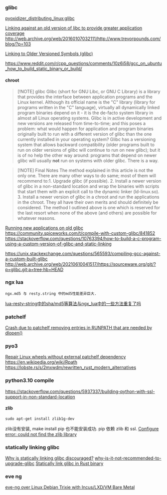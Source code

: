 
### glibc

[pyoxidizer_distributing_linux:glibc](https://pyoxidizer.readthedocs.io/en/stable/pyoxidizer_distributing_linux.html)

[Linking against an old version of libc to provide greater application coverage](https://stackoverflow.com/questions/4032373/linking-against-an-old-version-of-libc-to-provide-greater-application-coverage)
http://web.archive.org/web/20160107032111/http://www.trevorpounds.com/blog/?p=103

[Linking to Older Versioned Symbols (glibc)](http://web.archive.org/web/20160107032111/http://www.trevorpounds.com/blog/?p=103 "Permanent Link to Linking to Older Versioned Symbols (glibc)")

https://www.reddit.com/r/cpp_questions/comments/10z6i58/gcc_on_ubuntu_how_to_build_static_binary_or_build/


#### chroot


> [!NOTE] glibc
> Glibc (short for GNU Libc, or GNU C Library) is a library that provides the interface between application programs and the Linux kernel. Although its official name is the "C" library (library for programs written in the "C" language), virtually all dynamically linked program binaries depend on it - it is the de-facto system library in almost all Linux operating systems.
Glibc is in active development and new versions are released from time-to-time; and this poses a problem: what would happen for application and program binaries originally built to run with a different version of glibc than the one currently installed in your operating system?
Glibc has a versioning system that allows backward compatibility (older programs built to run on older versions of glibc will continue to run on new glibc); but it is of no help the other way around: programs that depend on newer glibc will usually **not** run on systems with older glibc.
There is a way.


> [!NOTE] Final Notes
> The method explained in this article is not the only one. There are many other ways to do same; most of them will recommend to:1. Upgrade glibc (if possible).
>2. Install a newer version of glibc in a non-standard location and wrap the binaries with scripts that start them with an explicit call to the dynamic linker (ld-linux.so).
>3. Install a newer version of glibc in a chroot and run the applications in the chroot.
>They all have their own merits and should definitely be considered. The method I outlined above is one which is reserved for the last resort when none of the above (and others) are possible for whatever reasons.



[Running new applications on old glibc](https://www.lightofdawn.org/wiki/wiki.cgi/NewAppsOnOldGlibc)
https://community.spiceworks.com/t/compile-with-custom-glibc/841852
https://stackoverflow.com/questions/10763394/how-to-build-a-c-program-using-a-custom-version-of-glibc-and-static-linking

https://unix.stackexchange.com/questions/565593/compiling-gcc-against-a-custom-built-glibc
http://web.archive.org/web/20210610041517/https://sourceware.org/git/?p=glibc.git;a=tree;hb=HEAD




### ngx lua

	ngx.md5 与 resty.string 中的md5性能差异巨大.

[lua-resty-string中的sha/md5等算法与ngx_lua中的一些方法重复了吗](https://groups.google.com/g/openresty/c/y-FvqUU6F_o)


### patchelf

[Crash due to patchelf removing entries in RUNPATH that are needed by dlopen()](https://github.com/NixOS/patchelf/issues/265)

### pyo3

[Repair Linux wheels without external patchelf dependency](https://github.com/PyO3/maturin/issues/1135)
https://en.wikipedia.org/wiki/Rpath
https://lobste.rs/s/2mxwdm/rewritten_rust_modern_alternatives





### python3.10 compile

https://stackoverflow.com/questions/5937337/building-python-with-ssl-support-in-non-standard-location

#### zlib

```
sudo apt-get install zlib1g-dev
```
zlib没有安装, make install pip 也不能安装成功. pip 依赖 zlib 和 ssl.
[Configure error: could not find the zlib library](https://askubuntu.com/questions/1169754/configure-error-could-not-find-the-zlib-library)


### statically linking glibc

[Why is statically linking glibc discouraged?](https://stackoverflow.com/questions/57476533/why-is-statically-linking-glibc-discouraged)
[why-is-it-not-recommended-to-upgrade-glibc](https://www.linuxquestions.org/questions/linux-newbie-8/why-is-it-not-recommended-to-upgrade-glibc-4175512842/)
[Statically link glibc in Rust binary](https://discourse.nixos.org/t/statically-link-glibc-in-rust-binary/34491)



### eve ng

[eve-ng over Linux Debian Trixie with Incus/LXD/VM Bare Metal](https://www.youtube.com/watch?v=vnS5yBG0dNs)